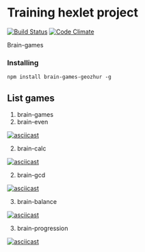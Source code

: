 Training hexlet project
======================

[![Build Status](https://travis-ci.org/geozhur/project-lvl1-s340.svg?branch=master)](https://travis-ci.org/geozhur/project-lvl1-s340)
[![Code Climate](https://codeclimate.com/github/geozhur/project-lvl1-s340/badges/gpa.svg)](https://codeclimate.com/github/geozhur/project-lvl1-s340)

Brain-games

### Installing

```
npm install brain-games-geozhur -g
```

## List games

1. brain-games
2. brain-even

[![asciicast](https://asciinema.org/a/cEERqy3LWGoqktEYcPLJ6cwlX.png)](https://asciinema.org/a/cEERqy3LWGoqktEYcPLJ6cwlX)

2. brain-calc

[![asciicast](https://asciinema.org/a/JwIxp5Sz2nAaHqeROMBKTYW9X.png)](https://asciinema.org/a/JwIxp5Sz2nAaHqeROMBKTYW9X)

2. brain-gcd

[![asciicast](https://asciinema.org/a/C1KCE2uad22I5xhpTcn9dP4yi.png)](https://asciinema.org/a/C1KCE2uad22I5xhpTcn9dP4yi)

3. brain-balance

[![asciicast](https://asciinema.org/a/ktgqru8yDqexPySElc6z8j3xY.png)](https://asciinema.org/a/ktgqru8yDqexPySElc6z8j3xY)

3. brain-progression

[![asciicast](https://asciinema.org/a/q1lewknBLbx8hIE7attwPC2xG.png)](https://asciinema.org/a/q1lewknBLbx8hIE7attwPC2xG)

